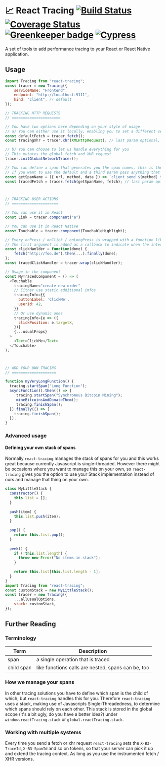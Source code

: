 # 📈 React Tracing [![Build Status](https://travis-ci.org/react-tracing/react-tracing.svg?branch=master)](https://travis-ci.org/react-tracing/react-tracing) [![Coverage Status](https://coveralls.io/repos/github/react-tracing/react-tracing/badge.svg?branch=master)](https://coveralls.io/github/react-tracing/react-tracing?branch=master) [![Greenkeeper badge](https://badges.greenkeeper.io/react-tracing/react-tracing.svg)](https://greenkeeper.io/) [![Cypress](img.shields.io/badge/cypress-dashboard-brightgreen.svg)](https://dashboard.cypress.io/#/projects/5gpnqw/runs)

A set of tools to add performance tracing to your React or React Native application.

## Usage


```javascript
import Tracing from "react-tracing";
const tracer = new Tracing({
    serviceName: "Frontend",
    endpoint: "http://localhost:9111",
    kind: "client", // default
});

// TRACKING HTTP REQUESTS
// ======================

// You have two options here depending on your style of usage
// a) You can either use it locally, enabling you to set a different service name per fetch 
const defaultFetch = tracer.fetch();
const tracingXhr = tracer.xhr(XMLHttpRequest); // last param optional, otherwise a global is taken

// b) You can choose to let us handle everything for you
// This mutates the global fetch and XHR request
tracer.initGlobalNetworkTracer();

// You can define a span that generates you the span names, this is the default one.
// If you want to use the default and a third param pass anything that is not a function as the second parameter.
const getSpanName = ({ url, method, data }) => `client send ${method} to ${url} with data ${JSON.stringify(data)}`;
const tracedFetch = tracer.fetch(getSpanName, fetch); // last param optional, otherwise a global is taken



// TRACKING USER ACTIONS
// =====================

// You can use it in React
const Link = tracer.component("a")

// You can use it in React Native
const Touchable = tracer.component(TouchableHighlight);

// Every onPress / onClick / onLongPress is wrapped with a function like this
// The first argument is added as a callback to indicate when the interaction is done
const clickHanlder = function(done) {
    fetch("http://foo.de").then(...).finally(done);
};
const tracedClickHandler = tracer.wrap(clickHandler);

// Usage in the component
const MyTracedComponent = () => (
  <Touchable 
    tracingName="create-new-order" 
    // Either use static additional infos
    tracingInfo={{
      buttonLabel: 'ClickMe',
      userId: 42,
    }}
    // Or use dynamic ones
    tracingInfo={e => ({
      clickPosition: e.targetX,
    })}
    {...usualProps} 
  >
    <Text>ClickMe</Text>
  </Touchable>
);



// ADD YOUR OWN TRACING
// ====================

function myVeryLongFunction() {
  tracing.startSpan("Long Function");
  asyncFunction().then(() => {
     tracing.startSpan("Synchronous Bitcoin Mining");
     mineBitcoinsAndDonateThem();
     tracing.finishSpan(); 
  }).finally(() => {
    tracing.finishSpan();
  });
}
```

### Advanced usage

#### Defining your own stack of spans

Normally `react-tracing` manages the stack of spans for you and this works great because currently Javascript is single-threaded.
However there might be occasions where you want to manage this on your own, so `react-tracing` gives you the option to use your Stack implementation instead of ours and manage that thing on your own.

```javascript
class MyLittleStack {
  constructor() {
    this.list = [];
  }
  
  push(item) {
    this.list.push(item);
  }
  
  pop() {
    return this.list.pop();
  }
  
  peek() {
    if (!this.list.length) {
      throw new Error("No items in stack");
    }
    
    return this.list[this.list.length - 1];
  }
}
import Tracing from "react-tracing";
const customStack = new MyLittleStack();
const tracer = new Tracing({
    ...allUsualOptions,
    stack: customStack,
});
```


## Further Reading

### Terminology

Term | Description
------------ | -------------
span | a single operation that is traced
child span | like functions calls are nested, spans can be, too

### How we manage your spans

In other tracing solutions you have to define which span is the child of which, but `react-tracing` handles this for you.
Therefore `react-tracing` uses a stack, making use of Javascripts Single-Threadedness, to determine which spans should rely on each other.
This stack is stored in the global scope (it's a bit ugly, do you have a better idea?) under `window.reactTracing.stack` or `global.reactTracing.stack`.

### Working with multiple systems

Every time you send a fetch or xhr request `react-tracing` sets the `X-B3-TraceId`, `X-B3-SpanId` and so on tokens, so that your server can pick it up and extend the tracing context. As long as you use the instrumented fetch / XHR versions.
